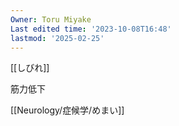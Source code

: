 ```yaml
---
Owner: Toru Miyake
Last edited time: '2023-10-08T16:48'
lastmod: '2025-02-25'
---
```

[[しびれ]]

筋力低下

[[Neurology/症候学/めまい]]
